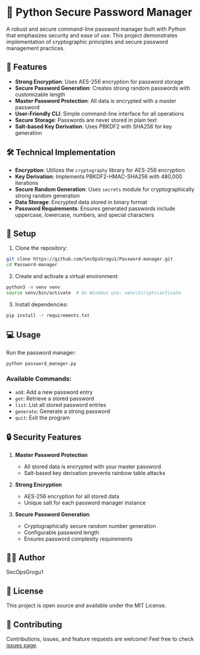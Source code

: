 # 🔐 Python Secure Password Manager

A robust and secure command-line password manager built with Python that emphasizes security and ease of use. This project demonstrates implementation of cryptographic principles and secure password management practices.

## 🚀 Features

- **Strong Encryption**: Uses AES-256 encryption for password storage
- **Secure Password Generation**: Creates strong random passwords with customizable length
- **Master Password Protection**: All data is encrypted with a master password
- **User-Friendly CLI**: Simple command-line interface for all operations
- **Secure Storage**: Passwords are never stored in plain text
- **Salt-based Key Derivation**: Uses PBKDF2 with SHA256 for key generation

## 🛠️ Technical Implementation

- **Encryption**: Utilizes the `cryptography` library for AES-256 encryption
- **Key Derivation**: Implements PBKDF2-HMAC-SHA256 with 480,000 iterations
- **Secure Random Generation**: Uses `secrets` module for cryptographically strong random generation
- **Data Storage**: Encrypted data stored in binary format
- **Password Requirements**: Ensures generated passwords include uppercase, lowercase, numbers, and special characters

## 🔧 Setup
1. Clone the repository:
```bash
git clone https://github.com/SecOpsGrogu1/Password-manager.git
cd Password-manager
```

2. Create and activate a virtual environment:
```bash
python3 -m venv venv
source venv/bin/activate  # On Windows use: venv\Scripts\activate
```

3. Install dependencies:
```bash
pip install -r requirements.txt
```

## 💻 Usage

Run the password manager:
```bash
python password_manager.py
```

### Available Commands:
- `add`: Add a new password entry
- `get`: Retrieve a stored password
- `list`: List all stored password entries
- `generate`: Generate a strong password
- `quit`: Exit the program

## 🔒 Security Features

1. **Master Password Protection**
   - All stored data is encrypted with your master password
   - Salt-based key derivation prevents rainbow table attacks

2. **Strong Encryption**
   - AES-256 encryption for all stored data
   - Unique salt for each password manager instance

3. **Secure Password Generation**
   - Cryptographically secure random number generation
   - Configurable password length
   - Ensures password complexity requirements

## 👨‍💻 Author

SecOpsGrogu1

## 📝 License

This project is open source and available under the MIT License.

## 🤝 Contributing

Contributions, issues, and feature requests are welcome! Feel free to check [issues page](https://github.com/SecOpsGrogu1/Password-manager/issues).
